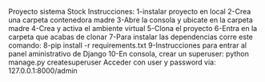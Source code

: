 Proyecto sistema Stock
Instrucciones:
1-instalar proyecto en local
2-Crea una carpeta contenedora madre
3-Abre la consola y ubicate en la carpeta madre
4-Crea y activa el ambiente virtual
5-Clona el proyecto
6-Entra en la carpeta que acabas de clonar
7-Para instalar las dependencias corre este comando:
8-pip install -r requirements.txt
9-Instrucciones para entrar al panel aministrativo de Django
10-En consola, crear un superuser:
python manage.py createsuperuser
Acceder con user y password via:
127.0.0.1:8000/admin
